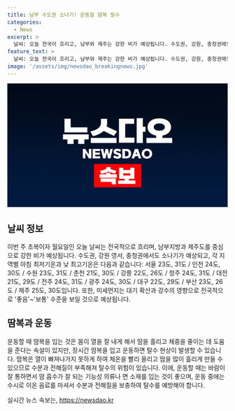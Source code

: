 ```yaml
---
title: 남부 수도권 소나기! 운동할 땀복 필수
categories:
  - News
excerpt: >
  날씨: 오늘 전국이 흐리고, 남부와 제주는 강한 비가 예상됩니다. 수도권, 강원, 충청권에도 소나기가 올 것으로 전망됩니다. 기상청은 전국적으로 흐린 날씨 속에서 남부와 제주에 비가 내릴 것으로 예측했습니다. 최고 31도의 덥고 습한 기온이 기대됩니다. 미세먼지는 대체로 좋음~보통 수준이며, 운동 시 땀복을 입는 것에 대한 유의사항도 제시됐습니다. 함께 운동 시간에 수분과 전해질을 적절히 보충하는 것이 중요합니다.
feature_text: >
  날씨: 오늘 전국이 흐리고, 남부와 제주는 강한 비가 예상됩니다. 수도권, 강원, 충청권에도 소나기가 올 것으로 전망됩니다. 기상청은 전국적으로 흐린 날씨 속에서 남부와 제주에 비가 내릴 것으로 예측했습니다. 최고 31도의 덥고 습한 기온이 기대됩니다. 미세먼지는 대체로 좋음~보통 수준이며, 운동 시 땀복을 입는 것에 대한 유의사항도 제시됐습니다. 함께 운동 시간에 수분과 전해질을 적절히 보충하는 것이 중요합니다.
image: '/assets/img/newsdao_breakingnews.jpg'
---
```


<p><img src="/assets/img/newsdao_breakingnews.jpg" alt="implanttips 속보" /></p>

<h2 data-ke-size="size26">날씨 정보</h2>

<p data-ke-size="size16">이번 주 초복이자 월요일인 오늘 날씨는 전국적으로 흐리며, 남부지방과 제주도를 중심으로 강한 비가 예상됩니다. 수도권, 강원 영서, 충청권에서도 소나기가 예상되고, 각 지역별 아침 최저기온과 낮 최고기온은 다음과 같습니다: 서울 23도, 31도 / 인천 24도, 30도 / 수원 23도, 31도 / 춘천 21도, 30도 / 강릉 22도, 26도 / 청주 24도, 31도 / 대전 21도, 29도 / 전주 24도, 31도 / 광주 24도, 30도 / 대구 22도, 29도 / 부산 23도, 26도 / 제주 25도, 30도입니다. 또한, 미세먼지는 대기 확산과 강수의 영향으로 전국적으로 '좋음'~'보통' 수준을 보일 것으로 예상됩니다.</p>

<h2 data-ke-size="size26">땀복과 운동</h2>

<p data-ke-size="size16">운동할 때 땀복을 입는 것은 몸이 열을 잘 내게 해서 땀을 흘리고 체중을 줄이는 데 도움을 준다는 속설이 있지만, 장시간 땀복을 입고 운동하면 탈수 현상이 발생할 수 있습니다. 땀복은 열이 빠져나가지 못하게 하여 체온을 빨리 올리고 땀을 많이 흘리게 만들 수 있으므로 수분과 전해질이 부족해져 탈수의 위험이 있습니다. 이에, 운동할 때는 바람이 잘 통하면서 땀 흡수가 잘 되는 기능성 의류나 면 소재를 입는 것이 좋으며, 운동 중에는 수시로 이온 음료를 마셔서 수분과 전해질을 보충하여 탈수를 예방해야 합니다.</p>
실시간 뉴스 속보는, <a href="https://newsdao.kr" rel="dofollow">https://newsdao.kr</a>


